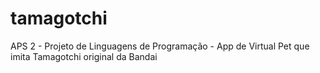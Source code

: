 # tamagotchi
APS 2 - Projeto de Linguagens de Programação - App de Virtual Pet que imita Tamagotchi original da Bandai
